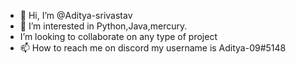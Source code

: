 - 👋 Hi, I’m @Aditya-srivastav
- 👀 I’m interested in Python,Java,mercury.
-  I’m looking to collaborate on any type of project 
- 📫 How to reach me on discord my username is Aditya-09#5148
<!---
Aditya-srivast/Aditya-srivast is a ✨ special ✨ repository because its `README.md` (this file) appears on your GitHub profile.
You can click the Preview link to take a look at your changes.
--->
